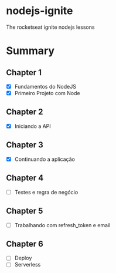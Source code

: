 # nodejs-ignite
The rocketseat ignite nodejs lessons

# Summary

## Chapter 1

- [x] Fundamentos do NodeJS
- [x] Primeiro Projeto com Node

## Chapter 2

- [x] Iniciando a API

## Chapter 3

- [x] Continuando a aplicação

## Chapter 4 

- [ ] Testes e regra de negócio

## Chapter 5

- [ ] Trabalhando com refresh_token e email

## Chapter 6

- [ ] Deploy
- [ ] Serverless